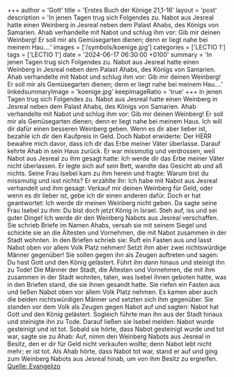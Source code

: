 +++
author = 'Gott'
title = 'Erstes Buch der Könige 21,1-16'
layout = 'post'
description = 'In jenen Tagen trug sich Folgendes zu. Nabot aus Jesreal hatte einen Weinberg in Jesreal neben dem Palast Ahabs, des Königs von Samarien. Ahab verhandelte mit Nabot und schlug ihm vor: Gib mir deinen Weinberg! Er soll mir als Gemüsegarten dienen; denn er liegt nahe bei meinem Hau....'
images = ['/symbols/koenige.jpg']
categories = ['LECTIO 1']
tags = ['LECTIO 1']
date = '2024-06-17 06:30:00 +0100'
summary = 'In jenen Tagen trug sich Folgendes zu. Nabot aus Jesreal hatte einen Weinberg in Jesreal neben dem Palast Ahabs, des Königs von Samarien. Ahab verhandelte mit Nabot und schlug ihm vor: Gib mir deinen Weinberg! Er soll mir als Gemüsegarten dienen; denn er liegt nahe bei meinem Hau....'
linkedsummaryImage = 'koenige.jpg'
keepImageRatio = 'true'
+++
In jenen Tagen trug sich Folgendes zu. Nabot aus Jesreal hatte einen Weinberg in Jesreal neben dem Palast Ahabs, des Königs von Samarien.
Ahab verhandelte mit Nabot und schlug ihm vor: Gib mir deinen Weinberg! Er soll mir als Gemüsegarten dienen; denn er liegt nahe bei meinem Haus.<!--more--> Ich will dir dafür einen besseren Weinberg geben. Wenn es dir aber lieber ist, bezahle ich dir den Kaufpreis in Geld.
Doch Nabot erwiderte: Der HERR bewahre mich davor, dass ich dir das Erbe meiner Väter überlasse.
Darauf kehrte Ahab in sein Haus zurück. Er war missmutig und verdrossen, weil Nabot aus Jesreal zu ihm gesagt hatte: Ich werde dir das Erbe meiner Väter nicht überlassen. Er legte sich auf sein Bett, wandte das Gesicht ab und aß nichts.
Seine Frau Isebel kam zu ihm herein und fragte: Warum bist du missmutig und isst nichts?
Er erzählte ihr: Ich habe mit Nabot aus Jesreal verhandelt und ihm gesagt: Verkauf mir deinen Weinberg für Geld, oder wenn es dir lieber ist, gebe ich dir einen anderen dafür. Doch er hat geantwortet: Ich werde dir meinen Weinberg nicht geben.
Da sagte seine Frau Isebel zu ihm: Du bist doch jetzt König in Israel. Steh auf, iss und sei guter Dinge! Ich werde dir den Weinberg Nabots aus Jesreal verschaffen.
Sie schrieb Briefe im Namen Ahabs, versah sie mit seinem Siegel und schickte sie an die Ältesten und Vornehmen, die mit Nabot zusammen in der Stadt wohnten.
In den Briefen schrieb sie: Ruft ein Fasten aus und lasst Nabot oben vor allem Volk Platz nehmen!
Setzt ihm aber zwei nichtswürdige Männer gegenüber! Sie sollen gegen ihn als Zeugen auftreten und sagen: Du hast Gott und den König gelästert. Führt ihn dann hinaus und steinigt ihn zu Tode!
Die Männer der Stadt, die Ältesten und Vornehmen, die mit ihm zusammen in der Stadt wohnten, taten, was Isebel ihnen geboten hatte, was in den Briefen stand, die sie ihnen gesandt hatte.
Sie riefen ein Fasten aus und ließen Nabot oben vor allem Volk Platz nehmen.
Es kamen aber auch die beiden nichtswürdigen Männer und setzten sich ihm gegenüber. Sie standen vor dem Volk als Zeugen gegen Nabot auf und sagten: Nabot hat Gott und den König gelästert. Sogleich führte man ihn aus der Stadt hinaus und steinigte ihn zu Tode.
Darauf ließen sie Isebel melden: Nabot wurde gesteinigt und ist tot.
Sobald sie hörte, dass Nabot gesteinigt wurde und tot war, sagte sie zu Ahab: Auf, nimm den Weinberg Nabots aus Jesreal in Besitz, den er dir für Geld nicht verkaufen wollte; denn Nabot lebt nicht mehr; er ist tot.
Als Ahab hörte, dass Nabot tot war, stand er auf und ging zum Weinberg Nabots aus Jesreal hinab, um von ihm Besitz zu ergreifen.<br> [Quelle: Evangelizo](https://evangeliumtagfuertag.org/DE/gospel)